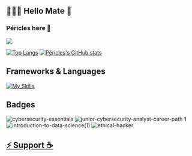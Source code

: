 
## 👨🏾‍💻 Hello Mate 👋
### Péricles here 🙂

![](https://komarev.com/ghpvc/?username=jerry-523&label=PROFILE+VIEWS)

[![Top Langs](https://github-readme-stats.vercel.app/api/top-langs/?username=jerry-523&show_icons=true&theme=tokyonight&layout=compact&langs_count=8)](https://github.com/jerry-523/github-readme-stats)    [![Péricles's GitHub stats](https://github-readme-stats.vercel.app/api?username=jerry-523&show_icons=true&theme=tokyonight&include_all_commits)](https://github.com/jerry-523/github-readme-stats)

##  Frameworks & Languages
[![My Skills](https://skillicons.dev/icons?i=python,java,kotlin,flutter,cpp,dart,postgres,sqlite,firebase,androidstudio&perline=5)](https://skillicons.dev)

##  Badges
![cybersecurity-essentials](https://github.com/Jerry-523/Jerry-523/assets/92488227/1abd046d-f83a-420a-b3c6-6a07eaab4a39)    ![junior-cybersecurity-analyst-career-path 1](https://github.com/Jerry-523/Jerry-523/assets/92488227/b1034df8-4ff4-4d4b-9123-4ebaca18d424)    ![introduction-to-data-science(1)](https://github.com/Jerry-523/Jerry-523/assets/92488227/8bec8ba8-b2d5-414f-82af-0172d95ae160)    ![ethical-hacker](https://github.com/Jerry-523/Jerry-523/assets/92488227/0031a7f5-dd5a-4cd4-96f4-dfccf64df835)





## [⚡ Support ☕](https://zbd.gg/embed/periclesborges)
